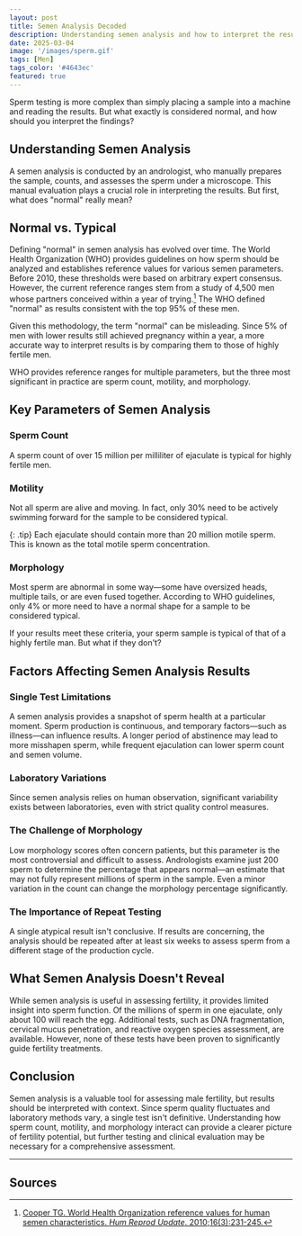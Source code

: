 ```yaml
---
layout: post
title: Semen Analysis Decoded
description: Understanding semen analysis and how to interpret the results.
date: 2025-03-04
image: '/images/sperm.gif'
tags: [Men]
tags_color: '#4643ec'
featured: true
---
```


Sperm testing is more complex than simply placing a sample into a machine and reading the results. But what exactly is considered normal, and how should you interpret the findings?

## Understanding Semen Analysis

A semen analysis is conducted by an andrologist, who manually prepares the sample, counts, and assesses the sperm under a microscope. This manual evaluation plays a crucial role in interpreting the results. But first, what does "normal" really mean?

## Normal vs. Typical

Defining "normal" in semen analysis has evolved over time. The World Health Organization (WHO) provides guidelines on how sperm should be analyzed and establishes reference values for various semen parameters. Before 2010, these thresholds were based on arbitrary expert consensus. However, the current reference ranges stem from a study of 4,500 men whose partners conceived within a year of trying.[^1] The WHO defined "normal" as results consistent with the top 95% of these men.

Given this methodology, the term "normal" can be misleading. Since 5% of men with lower results still achieved pregnancy within a year, a more accurate way to interpret results is by comparing them to those of highly fertile men.

WHO provides reference ranges for multiple parameters, but the three most significant in practice are sperm count, motility, and morphology.

## Key Parameters of Semen Analysis

### Sperm Count

A sperm count of over 15 million per milliliter of ejaculate is typical for highly fertile men.

### Motility

Not all sperm are alive and moving. In fact, only 30% need to be actively swimming forward for the sample to be considered typical.

{: .tip}
Each ejaculate should contain more than 20 million motile sperm. This is known as the total motile sperm concentration.

### Morphology

Most sperm are abnormal in some way—some have oversized heads, multiple tails, or are even fused together. According to WHO guidelines, only 4% or more need to have a normal shape for a sample to be considered typical.

If your results meet these criteria, your sperm sample is typical of that of a highly fertile man. But what if they don't?

## Factors Affecting Semen Analysis Results

### Single Test Limitations

A semen analysis provides a snapshot of sperm health at a particular moment. Sperm production is continuous, and temporary factors—such as illness—can influence results. A longer period of abstinence may lead to more misshapen sperm, while frequent ejaculation can lower sperm count and semen volume.

### Laboratory Variations

Since semen analysis relies on human observation, significant variability exists between laboratories, even with strict quality control measures.

### The Challenge of Morphology

Low morphology scores often concern patients, but this parameter is the most controversial and difficult to assess. Andrologists examine just 200 sperm to determine the percentage that appears normal—an estimate that may not fully represent millions of sperm in the sample. Even a minor variation in the count can change the morphology percentage significantly.

### The Importance of Repeat Testing

A single atypical result isn't conclusive. If results are concerning, the analysis should be repeated after at least six weeks to assess sperm from a different stage of the production cycle.

## What Semen Analysis Doesn't Reveal

While semen analysis is useful in assessing fertility, it provides limited insight into sperm function. Of the millions of sperm in one ejaculate, only about 100 will reach the egg. Additional tests, such as DNA fragmentation, cervical mucus penetration, and reactive oxygen species assessment, are available. However, none of these tests have been proven to significantly guide fertility treatments.

## Conclusion

Semen analysis is a valuable tool for assessing male fertility, but results should be interpreted with context. Since sperm quality fluctuates and laboratory methods vary, a single test isn't definitive. Understanding how sperm count, motility, and morphology interact can provide a clearer picture of fertility potential, but further testing and clinical evaluation may be necessary for a comprehensive assessment.

***

## Sources
[^1]: [Cooper TG. World Health Organization reference values for human semen characteristics. *Hum Reprod Update*. 2010;16(3):231-245.](https://doi.org/10.1093/humupd/dmp048)

